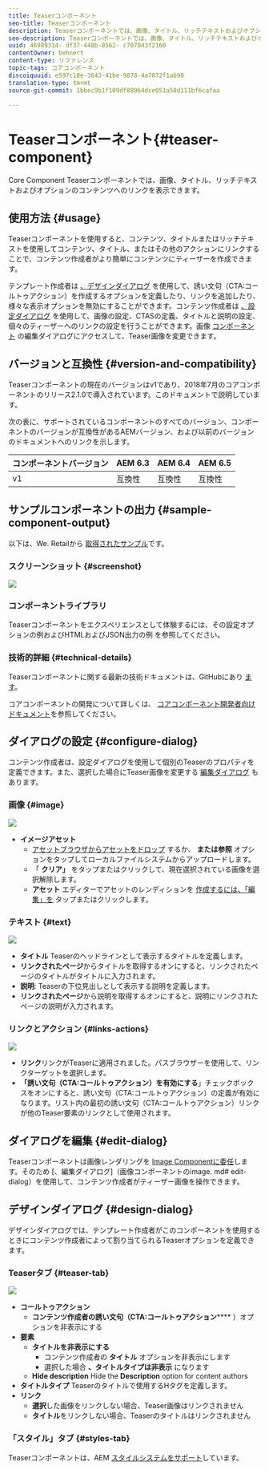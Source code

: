 ```yaml
---
title: Teaserコンポーネント
seo-title: Teaserコンポーネント
description: Teaserコンポーネントでは、画像、タイトル、リッチテキストおよびオプションのコンテンツへのリンクを表示できます。
seo-description: Teaserコンポーネントでは、画像、タイトル、リッチテキストおよびオプションのコンテンツへのリンクを表示できます。
uuid: 46989314- df37-448b-8562- c707043f2160
contentOwner: behnert
content-type: リファレンス
topic-tags: コアコンポーネント
discoiquuid: e597c18e-3643-41be-9878-4a7872f1ab90
translation-type: tm+mt
source-git-commit: 1bbec9b1f109df88964dce051a58d111bf6cafaa

---
```



# Teaserコンポーネント{#teaser-component}

Core Component Teaserコンポーネントでは、画像、タイトル、リッチテキストおよびオプションのコンテンツへのリンクを表示できます。

## 使用方法 {#usage}

Teaserコンポーネントを使用すると、コンテンツ、タイトルまたはリッチテキストを使用してコンテンツ、タイトル、またはその他のアクションにリンクすることで、コンテンツ作成者がより簡単にコンテンツにティーザーを作成できます。

テンプレート作成者は [、デザインダイアログ](#design-dialog) を使用して、誘い文句（CTA:コールトゥアクション）を作成するオプションを定義したり、リンクを追加したり、様々な表示オプションを無効にすることができます。コンテンツ作成者は [、設定ダイアログ](#configure-dialog) を使用して、画像の設定、CTASの定義、タイトルと説明の設定、個々のティーザーへのリンクの設定を行うことができます。画像 [コンポーネント](image.md#edit-dialog)[](image.md) の編集ダイアログにアクセスして、Teaser画像を変更できます。

## バージョンと互換性 {#version-and-compatibility}

Teaserコンポーネントの現在のバージョンはv1であり、2018年7月のコアコンポーネントのリリース2.1.0で導入されています。このドキュメントで説明しています。

次の表に、サポートされているコンポーネントのすべてのバージョン、コンポーネントのバージョンが互換性があるAEMバージョン、および以前のバージョンのドキュメントへのリンクを示します。

| コンポーネントバージョン | AEM 6.3 | AEM 6.4 | AEM 6.5 |
|---|---|---|---|
| v1 | 互換性 | 互換性 | 互換性 |

## サンプルコンポーネントの出力 {#sample-component-output}

以下は、We. Retailから [取得されたサンプル](https://helpx.adobe.com/experience-manager/6-5/sites/developing/using/we-retail.html)です。

### スクリーンショット {#screenshot}

![](assets/screen_shot_2018-07-04at145042.png)

### コンポーネントライブラリ

Teaserコンポーネントをエクスペリエンスとして体験するには、その設定オプションの例およびHTMLおよびJSON出力の例 [](http://opensource.adobe.com/aem-core-wcm-components/library/teaser.html)を参照してください。

### 技術的詳細 {#technical-details}

Teaserコンポーネントに関する最新の技術ドキュメントは、GitHubにあり [ます](https://github.com/adobe/aem-core-wcm-components/blob/master/content/src/content/jcr_root/apps/core/wcm/components/teaser/v1/teaser)。

コアコンポーネントの開発について詳しくは、 [コアコンポーネント開発者向けドキュメント](developing.md)を参照してください。

## ダイアログの設定 {#configure-dialog}

コンテンツ作成者は、設定ダイアログを使用して個別のTeaserのプロパティを定義できます。また、選択した場合にTeaser画像を変更する [編集ダイアログ](#edit-dialog) もあります。

### 画像 {#image}

![](assets/screen_shot_2018-07-03at104125.png)

* **イメージアセット**
   * [アセットブラウザからアセットをドロップ](https://helpx.adobe.com/experience-manager/6-5/sites/authoring/using/author-environment-tools.html) するか、 **または参照** オプションをタップしてローカルファイルシステムからアップロードします。
   * 「 **クリア」** をタップまたはクリックして、現在選択されている画像を選択解除します。
   * **アセット** エディターでアセットのレンディションを [作成するには、「編集」を](https://helpx.adobe.com/experience-manager/6-5/assets/using/managing-assets-touch-ui.html) タップまたはクリックします。

### テキスト {#text}

![](assets/screen_shot_2018-07-03at104138.png)

* **タイトル** Teaserのヘッドラインとして表示するタイトルを定義します。
* **リンクされたページ**からタイトルを取得するオンにすると、リンクされたページのタイトルがタイトルに入力されます。
* **説明**:
Teaserの下位見出しとして表示する説明を定義します。
* **リンクされたページ**から説明を取得するオンにすると、説明にリンクされたページの説明が入力されます。

### リンクとアクション {#links-actions}

![](assets/screen_shot_2018-07-03at104146.png)

* **リンク**リンクがTeaserに適用されました。パスブラウザーを使用して、リンクターゲットを選択します。
* **「誘い文句（CTA:コールトゥアクション）を有効にする**」チェックボックスをオンにすると、誘い文句（CTA:コールトゥアクション）の定義が有効になります。リスト内の最初の誘い文句（CTA:コールトゥアクション）リンクが他のTeaser要素のリンクとして使用されます。

## ダイアログを編集 {#edit-dialog}

Teaserコンポーネントは画像レンダリングを [Image Componentに委任](image.md)します。そのため [、編集ダイアログ]（画像コンポーネントのimage. md# edit- dialog）を使用して、コンテンツ作成者がティーザー画像を操作できます。

## デザインダイアログ {#design-dialog}

デザインダイアログでは、テンプレート作成者がこのコンポーネントを使用するときにコンテンツ作成者によって割り当てられるTeaserオプションを定義できます。

### Teaserタブ {#teaser-tab}

![](assets/screen_shot_2018-07-03at105958.png)

* **コールトゥアクション**
   * **コンテンツ作成者の誘い文句（CTA:コールトゥアクション****** ）オプションを非表示にする
* **要素**
   * **タイトルを非表示にする**
      * コンテンツ作成者の **タイトル** オプションを非表示にします
      * 選択した場合 **、タイトルタイプは非表示** になります
   * **Hide description**
Hide the **Description** option for content authors
* **タイトルタイプ** Teaserのタイトルで使用するHタグを定義します。
* **リンク**
   * **選択**した画像をリンクしない場合、Teaser画像はリンクされません
   * **タイトル**をリンクしない場合、Teaserのタイトルはリンクされません

### 「スタイル」タブ {#styles-tab}

Teaserコンポーネントは、AEM [スタイルシステムをサポート](authoring.md#component-styling)しています。
